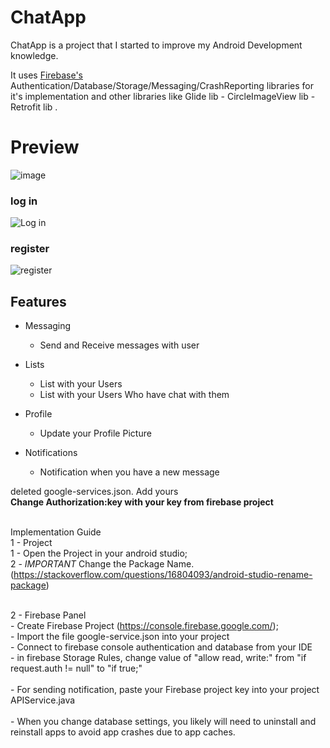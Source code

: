 # ChatApp
ChatApp is a project that I started to improve my Android Development knowledge.

It uses [Firebase's](https://firebase.google.com) Authentication/Database/Storage/Messaging/CrashReporting libraries for it's implementation and other libraries
like Glide lib - CircleImageView lib - Retrofit lib .

# Preview

![image](https://user-images.githubusercontent.com/73883447/99072533-e7532f80-25bc-11eb-9a0a-1339c7d7f4b2.jpg)

 ### log in
![Log in](https://user-images.githubusercontent.com/73883447/99072654-1d90af00-25bd-11eb-9ad8-f20e6bb6db7b.jpg)

 ### register
![register](https://user-images.githubusercontent.com/73883447/99072973-b3c4d500-25bd-11eb-8ffc-b5f5bca11dab.jpg)

## Features 
- Messaging
  - Send and Receive messages with user
  
- Lists
  - List with your Users
  - List with your Users Who have chat with them

- Profile 
  - Update your Profile Picture
  
- Notifications
  - Notification when you have a new message
  
 deleted google-services.json. Add yours
<br><b> Change Authorization:key with your key from firebase project</b>

<br>Implementation Guide 
<br>1 - Project
<br>1 - Open the Project in your android studio;
<br>2 - *IMPORTANT* Change the Package Name. (https://stackoverflow.com/questions/16804093/android-studio-rename-package)

<br>2 - Firebase Panel
<br>- Create Firebase Project (https://console.firebase.google.com/);
<br>- Import the file google-service.json into your project
<br>- Connect to firebase console authentication and database from your IDE
<br>- in firebase Storage Rules, change value of "allow read, write:" from "if request.auth != null" to "if true;"  
<br>- For sending notification, paste your Firebase project key into your project APIService.java  
<br>- When you change database settings, you likely will need to uninstall and reinstall apps to avoid app crashes due to app caches.

